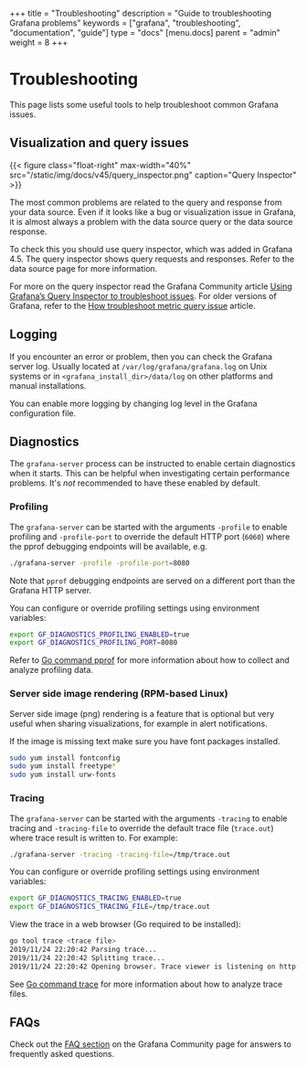 +++
title = "Troubleshooting"
description = "Guide to troubleshooting Grafana problems"
keywords = ["grafana", "troubleshooting", "documentation", "guide"]
type = "docs"
[menu.docs]
parent = "admin"
weight = 8
+++


# Troubleshooting

This page lists some useful tools to help troubleshoot common Grafana issues.

## Visualization and query issues

{{< figure class="float-right"  max-width="40%" src="/static/img/docs/v45/query_inspector.png" caption="Query Inspector" >}}

The most common problems are related to the query and response from your data source. Even if it looks
like a bug or visualization issue in Grafana, it is almost always a problem with the data source query or
the data source response.

To check this you should use query inspector, which was added in Grafana 4.5. The query inspector shows query requests and responses. Refer to the data source page for more information.

For more on the query inspector read the Grafana Community article [Using Grafana’s Query Inspector to troubleshoot issues](https://community.grafana.com/t/using-grafanas-query-inspector-to-troubleshoot-issues/2630). For older versions of Grafana, refer to the [How troubleshoot metric query issue](https://community.grafana.com/t/how-to-troubleshoot-metric-query-issues/50/2) article.

## Logging

If you encounter an error or problem, then you can check the Grafana server log. Usually located at `/var/log/grafana/grafana.log` on Unix systems or in `<grafana_install_dir>/data/log` on other platforms and manual installations.

You can enable more logging by changing log level in the Grafana configuration file.

## Diagnostics

The `grafana-server` process can be instructed to enable certain diagnostics when it starts. This can be helpful
when investigating certain performance problems. It's *not* recommended to have these enabled by default.

### Profiling

The `grafana-server` can be started with the arguments `-profile` to enable profiling and  `-profile-port` to override
the default HTTP port (`6060`) where the pprof debugging endpoints will be available, e.g.

```bash
./grafana-server -profile -profile-port=8080
```

Note that `pprof` debugging endpoints are served on a different port than the Grafana HTTP server.

You can configure or override profiling settings using environment variables:

```bash
export GF_DIAGNOSTICS_PROFILING_ENABLED=true
export GF_DIAGNOSTICS_PROFILING_PORT=8080
```

Refer to [Go command pprof](https://golang.org/cmd/pprof/) for more information about how to collect and analyze profiling data.

### Server side image rendering (RPM-based Linux)

Server side image (png) rendering is a feature that is optional but very useful when sharing visualizations, for example in alert notifications.

If the image is missing text make sure you have font packages installed.

```bash
sudo yum install fontconfig
sudo yum install freetype*
sudo yum install urw-fonts
```

### Tracing

The `grafana-server` can be started with the arguments `-tracing` to enable tracing and `-tracing-file` to override the default trace file (`trace.out`) where trace result is written to. For example:

```bash
./grafana-server -tracing -tracing-file=/tmp/trace.out
```

You can configure or override profiling settings using environment variables:

```bash
export GF_DIAGNOSTICS_TRACING_ENABLED=true
export GF_DIAGNOSTICS_TRACING_FILE=/tmp/trace.out
```

View the trace in a web browser (Go required to be installed):

```bash
go tool trace <trace file>
2019/11/24 22:20:42 Parsing trace...
2019/11/24 22:20:42 Splitting trace...
2019/11/24 22:20:42 Opening browser. Trace viewer is listening on http://127.0.0.1:39735
```

See [Go command trace](https://golang.org/cmd/trace/) for more information about how to analyze trace files.

## FAQs

Check out the [FAQ section](https://community.grafana.com/c/howto/faq) on the Grafana Community page for answers to frequently
asked questions.
